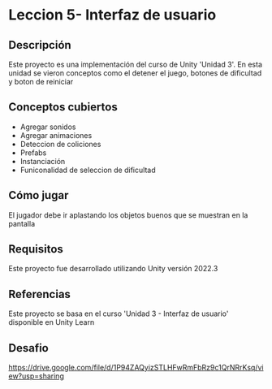 # Leccion 5- Interfaz de usuario

## Descripción
Este proyecto es una implementación del curso de Unity 'Unidad 3'. En esta unidad se vieron conceptos como el detener el juego, botones de dificultad y boton de reiniciar

## Conceptos cubiertos
- Agregar sonidos
- Agregar animaciones
- Deteccion de coliciones
- Prefabs
- Instanciación
- Funiconalidad de seleccion de dificultad

## Cómo jugar
El jugador debe ir aplastando los objetos buenos que se muestran en la pantalla

## Requisitos
Este proyecto fue desarrollado utilizando Unity versión 2022.3

## Referencias
Este proyecto se basa en el curso 'Unidad 3 - Interfaz de usuario' disponible en Unity Learn

## Desafio
https://drive.google.com/file/d/1P94ZAQyizSTLHFwRmFbRz9c1QrNRrKsq/view?usp=sharing
